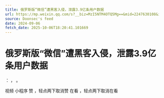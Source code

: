 ```yaml
---
title: 俄罗斯版“微信”遭黑客入侵，泄露3.9亿条用户数据
url: https://mp.weixin.qq.com/s?__biz=MzI5NTM4OTQ5Mg==&mid=2247630108&idx=5&sn=b70c6e2876af64f472e7bd06782f2053
source: Doonsec's feed
date: 2024-09-06
fetch_date: 2025-10-06T18:20:41.101669
---
```


# 俄罗斯版“微信”遭黑客入侵，泄露3.9亿条用户数据

：
，
。

视频
小程序
赞
，轻点两下取消赞
在看
，轻点两下取消在看